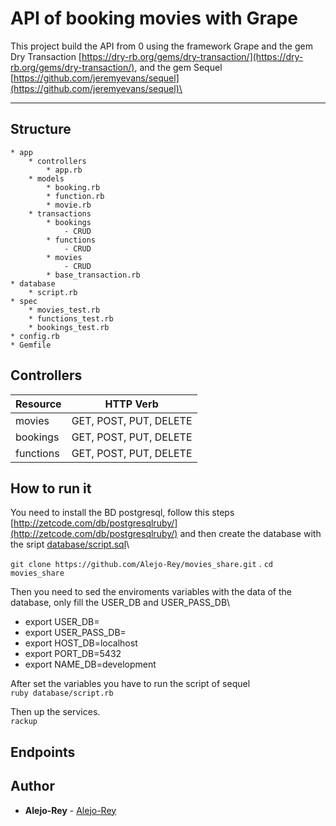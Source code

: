 # API of booking movies with Grape

This project build the API from 0 using the framework Grape and the gem Dry Transaction [https://dry-rb.org/gems/dry-transaction/](https://dry-rb.org/gems/dry-transaction/), and the gem Sequel [https://github.com/jeremyevans/sequel](https://github.com/jeremyevans/sequel)\

-----
## Structure

    * app
        * controllers
            * app.rb
        * models
            * booking.rb
            * function.rb
            * movie.rb
        * transactions
            * bookings
                - CRUD
            * functions
                - CRUD  
            * movies
                - CRUD
            * base_transaction.rb
    * database
        * script.rb
    * spec
        * movies_test.rb
        * functions_test.rb
        * bookings_test.rb
    * config.rb
    * Gemfile

## Controllers

Resource 	   | HTTP Verb       |
--------------- | --------------- |
movies | GET, POST, PUT, DELETE |
bookings | GET, POST, PUT, DELETE |
functions | GET, POST, PUT, DELETE |

## How to run it

You need to install the BD postgresql, follow this steps [http://zetcode.com/db/postgresqlruby/](http://zetcode.com/db/postgresqlruby/) and then create the database with the sript [database/script.sql](./database/script.sql)\

`git clone https://github.com/Alejo-Rey/movies_share.git`
.
`cd movies_share`

Then you need to sed the enviroments variables with the data of the database, only fill the USER_DB and USER_PASS_DB\
- export USER_DB=
- export USER_PASS_DB=
- export HOST_DB=localhost
- export PORT_DB=5432
- export NAME_DB=development

After set the variables you have to run the script of sequel\
`ruby database/script.rb`

Then up the services.\
`rackup`

## Endpoints







 ## Author
 * **Alejo-Rey** - [Alejo-Rey](https://github.com/Alejo-Rey)